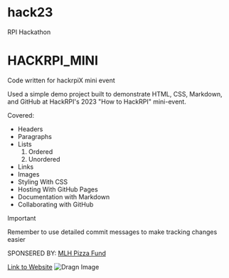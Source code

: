 # hack23
RPI Hackathon

# HACKRPI_MINI
Code written for hackrpiX mini event

Used a simple demo project built to demonstrate HTML, CSS, Markdown, and GitHub at HackRPI's 2023 "How to HackRPI" mini-event.

Covered:
- Headers
- Paragraphs
- Lists
  1. Ordered
  1. Unordered
- Links
- Images
- Styling With CSS
- Hosting With GitHub Pages
- Documentation with Markdown
- Collaborating with GitHub

>[!IMPORTANT]
>Remember to use detailed commit messages to make tracking changes easier



SPONSERED BY:
[MLH Pizza Fund](https://mlh.gitbook.io/major-league-hacking-pizza-fund/GXukjsbPHOyBplCPibsj/partners?utm_campaign=other-hackers-pizza_fund_promo_event_partners&utm_medium=website&utm_source=partner)

[Link to Website](https://jason2729.github.io/HACKRPI_MINI/)
![Dragn Image](dragn.jpg)